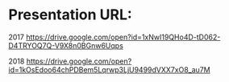 # Presentation URL: 
2017
https://drive.google.com/open?id=1xNwI19QHo4D-tD062-D4TRYOQ7Q-V9X8n0BGnw6Uqps

2018
https://drive.google.com/open?id=1kOsEdoo64chPDBem5Lqrwp3LjU9499dVXX7xO8_au7M

